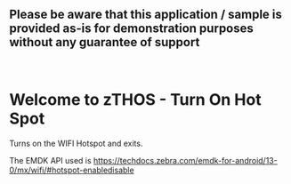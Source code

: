 ## Please be aware that this application / sample is provided as-is for demonstration purposes without any guarantee of support

<br>

# Welcome to zTHOS - Turn On Hot Spot

Turns on the WIFI Hotspot and exits.

The EMDK API used is https://techdocs.zebra.com/emdk-for-android/13-0/mx/wifi/#hotspot-enabledisable

  
